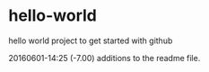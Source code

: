 # hello-world
hello world project to get started with github

20160601-14:25 (-7.00)
additions to the readme file.
